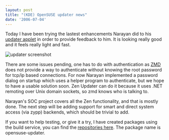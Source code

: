 ```yaml
---
layout: post
title: "(KDE) OpenSUSE updater news"
date: '2006-07-04'
---
```


Today I have been trying the lastest enhancements Narayan did to his [updater applet][1] in order to provide feedback to him. It is looking really good and it feels really light and fast.

![updater screenshot][2]

There are some issues pending, one has to do with authentication as [ZMD][3] does not provide a way to authenticate without knowing the root password for tcp/ip based connections. For now Narayan implemented a password dialog on startup which uses a helper program to authenticate, but we hope to have a usable solution soon. Zen Updater can do it because it uses .NET remoting over Unix domain sockets, so zmd knows who is talking to.

Narayan's SOC project covers all the Zen functionality, and that is mostly done. The next step will be adding support for smart and direct system access (via zypp) backends, which should be trivial to add.

If you want to help testing, or give it a try, I have created packages using the build service, you can find the [repositories here][4]. The package name is opensuse-updater.

[1]: http://en.opensuse.org/KDE_Updater_Applet  
 [2]: http://files.opensuse.org/opensuse/en/2/28/R177-1.png  
 [3]: http://en.opensuse.org/Zmd  
 [4]: http://repos.opensuse.org/home:/dmacvicar/

